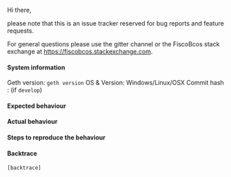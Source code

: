 Hi there,

please note that this is an issue tracker reserved for bug reports and feature requests.

For general questions please use the gitter channel or the FiscoBcos stack exchange at https://fiscobcos.stackexchange.com.

#### System information

Geth version: `geth version`
OS & Version: Windows/Linux/OSX
Commit hash : (if `develop`)

#### Expected behaviour


#### Actual behaviour


#### Steps to reproduce the behaviour


#### Backtrace

````
[backtrace]
````
